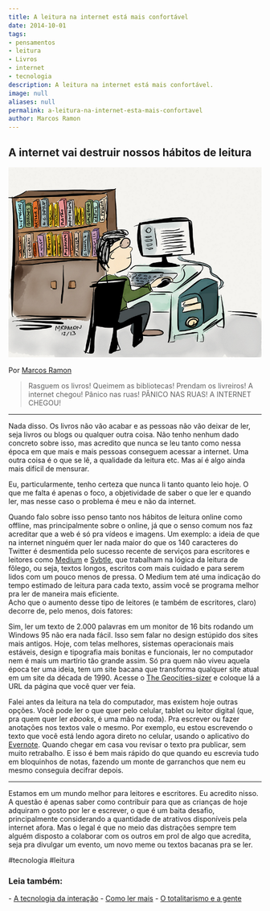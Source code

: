 ```yaml
---
title: A leitura na internet está mais confortável
date: 2014-10-01
tags:
- pensamentos
- leitura
- Livros
- internet
- tecnologia
description: A leitura na internet está mais confortável.
image: null
aliases: null
permalink: a-leitura-na-internet-esta-mais-confortavel
author: Marcos Ramon
---
```

## A internet vai destruir nossos hábitos de leitura

<img src="/assets/img/a-leitura-na-internet-está-mais-confortável.-medium.png">

Por [Marcos Ramon](http://www.arcano5.com.br/)

> Rasguem os livros! Queimem as bibliotecas! Prendam os livreiros! A internet chegou! Pânico nas ruas! PÂNICO NAS RUAS! A INTERNET CHEGOU!

---

Nada disso. Os livros não vão acabar e as pessoas não vão deixar de ler, seja livros ou blogs ou qualquer outra coisa. Não tenho nenhum dado concreto sobre isso, mas acredito que nunca se leu tanto como nessa época em que mais e mais pessoas conseguem acessar a internet. Uma outra coisa é o que se lê, a qualidade da leitura etc. Mas aí é algo ainda mais difícil de mensurar.  

Eu, particularmente, tenho certeza que nunca li tanto quanto leio hoje. O que me falta é apenas o foco, a objetividade de saber o que ler e quando ler, mas nesse caso o problema é meu e não da internet.  

Quando falo sobre isso penso tanto nos hábitos de leitura online como offline, mas principalmente sobre o online, já que o senso comum nos faz acreditar que a web é só pra vídeos e imagens. Um exemplo: a ideia de que na internet ninguém quer ler nada maior do que os 140 caracteres do Twitter é desmentida pelo sucesso recente de serviços para escritores e leitores como [Medium](https://medium.com/) e [Svbtle](https://svbtle.com/), que trabalham na lógica da leitura de fôlego, ou seja, textos longos, escritos com mais cuidado e para serem lidos com um pouco menos de pressa. O Medium tem até uma indicação do tempo estimado de leitura para cada texto, assim você se programa melhor pra ler de maneira mais eficiente.  
Acho que o aumento desse tipo de leitores (e também de escritores, claro) decorre de, pelo menos, dois fatores:

Sim, ler um texto de 2.000 palavras em um monitor de 16 bits rodando um Windows 95 não era nada fácil. Isso sem falar no design estúpido dos sites mais antigos. Hoje, com telas melhores, sistemas operacionais mais estáveis, design e tipografia mais bonitas e funcionais, ler no computador nem é mais um martírio tão grande assim. Só pra quem não viveu aquela época ter uma ideia, tem um site bacana que transforma qualquer site atual em um site da década de 1990. Acesse o [The Geocities-sizer](http://wonder-tonic.com/geocitiesizer/) e coloque lá a URL da página que você quer ver feia.

Falei antes da leitura na tela do computador, mas existem hoje outras opções. Você pode ler o que quer pelo celular, tablet ou leitor digital (que, pra quem quer ler _ebooks_, é uma mão na roda). Pra escrever ou fazer anotações nos textos vale o mesmo. Por exemplo, eu estou escrevendo o texto que você está lendo agora direto no celular, usando o aplicativo do [Evernote](https://evernote.com/intl/pt-br/). Quando chegar em casa vou revisar o texto pra publicar, sem muito retrabalho. E isso é bem mais rápido do que quando eu escrevia tudo em bloquinhos de notas, fazendo um monte de garranchos que nem eu mesmo conseguia decifrar depois.

---

Estamos em um mundo melhor para leitores e escritores. Eu acredito nisso. A questão é apenas saber como contribuir para que as crianças de hoje adquiram o gosto por ler e escrever, o que é um baita desafio, principalmente considerando a quantidade de atrativos disponíveis pela internet afora. Mas o legal é que no meio das distrações sempre tem alguém disposto a colaborar com os outros em prol de algo que acredita, seja pra divulgar um evento, um novo meme ou textos bacanas pra se ler. 


#tecnologia #leitura

<h3>Leia também:</h3>
- <a href="/a-tecnologia-da-interacao">A tecnologia da interação</a>
- <a href="/como-ler-mais">Como ler mais</a>
- <a href="/o-totalitarismo-e-a-gente">O totalitarismo e a gente</a>
